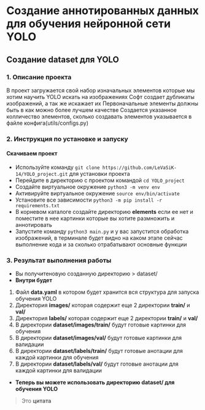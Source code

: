 # **Создание аннотированных данных для обучения нейронной сети YOLO**

## **Создание dataset для YOLO**

### 1. **Описание проекта**
В проект загружается свой набор изначальных элементов которые мы хотим научить YOLO искать на изображениях
Софт создает дубликаты изображений, а так же искажает их
Первоначальные элементы должны быть в как можно более лучшем качестве
Создается указанное колличество элементов, сколько создавать элементов указывается в файле конфига(utils/configs.py)

### 2. **Инструкция по установке и запуску**
#### **Скачиваем проект** 
- Используйте команду `git clone https://github.com/LeVaSiK-14/YOLO_project.git` для установки проекта
- Перейдите в директорию с проектом командой `cd YOLO_project`
- Создайте виртуальное окружение `python3 -m venv env`
- Активируйте виртуальное окружение `source env/bin/activate`
- Установите все зависимости `python3 -m pip install -r requirements.txt`
- В корневом каталоге создайте директорию **elements** если ее нет и поместите в нее картинки которые вы хотите размножить и аннотировать
- Запустите команду `python3 main.py` и у вас запустится обработка изображений, в терминале будет видно на каком этапе сейчас выполнение кода и за сколько отрабатывают основные функции

### 3. **Результат выполнения работы**
- Вы получитеновую созданную директорию > dataset/
- **Внутри будет**
1. Файл **data.yaml** в котором будет хранится вся структура для запуска обучения YOLO
2. Директория **images/** которая содержит еще 2 директории **train/** и **val/** 
3. Директория **labels/** которая содержит еще 2 директории **train/** и **val/** 
4. В директории **dataset/images/train/** будут готовые картинки для обучения
5. В директории **dataset/images/val/** будут готовые картинки для валидации
6. В директории **dataset/labels/train/** будут готовые анотации для каждой картинки для обучения
7. В директории **dataset/labels/val/** будут готовые анотации для каждой картинки для валидации

- **Теперь вы можете использовать директорию dataset/ для обучения YOLO**

> Это **цитата**
